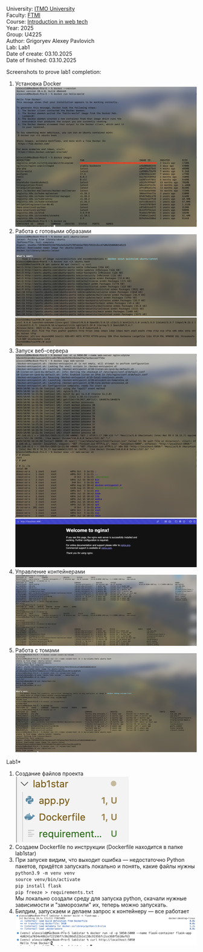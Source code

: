 University: [ITMO University](https://itmo.ru/ru/)\
Faculty: [FTMI](https://ftmi.itmo.ru/)\
Course: [Introduction in web tech](https://itmo-ict-faculty.github.io/introduction-in-web-tech/)\
Year: 2025\
Group: U4225\
Author: Grigoryev Alexey Pavlovich\
Lab: Lab1\
Date of create: 03.10.2025\
Date of finished: 03.10.2025

Screenshots to prove lab1 completion:
1. Установка Docker
![img0.png](img0.png)
2. Работа с готовыми образами
![img1.png](img1.png)
![img2.png](img2.png)
3. Запуск веб-сервера
![img3.png](img3.png)
![img4.png](img4.png)
4. Управление контейнерами
![img5.png](img5.png)
5. Работа с томами
![img6.png](img6.png)

Lab1*

1. Создание файлов проекта \
![img8.png](img8.png)
2. Создаем Dockerfile по инструкции (Dockerfile находится в папке lab1star)
3. При запуске видим, что выходит ошибка — недостаточно Python пакетов, придётся запускать локально и понять, какие файлы нужны \
`python3.9 -m venv venv` \
`source venv/bin/activate` \
`pip install flask` \
`pip freeze > requirements.txt` \
Мы локально создали среду для запуска python, скачали нужные зависимости и "заморозили" их, теперь можно запускать.
4. Билдим, запускаем и делаем запрос к контейнеру — все работает
![img7.png](img7.png)
![img9.png](img9.png)
